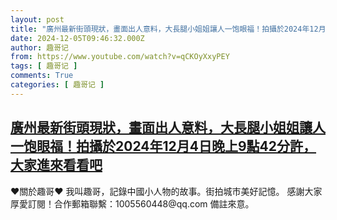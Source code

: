 ```yaml
---
layout: post
title: "廣州最新街頭現狀，畫面出人意料，大長腿小姐姐讓人一饱眼福！拍攝於2024年12月4日晚上9點42分許，大家進來看看吧"
date: 2024-12-05T09:46:32.000Z
author: 趣哥记
from: https://www.youtube.com/watch?v=qCKOyXxyPEY
tags: [ 趣哥记 ]
comments: True
categories: [ 趣哥记 ]
---
```

<!--1733391992000-->
[廣州最新街頭現狀，畫面出人意料，大長腿小姐姐讓人一饱眼福！拍攝於2024年12月4日晚上9點42分許，大家進來看看吧](https://www.youtube.com/watch?v=qCKOyXxyPEY)
------

<div>
♥關於趣哥♥  我叫趣哥，記錄中國小人物的故事。街拍城市美好記憶。  感謝大家厚愛訂閱！合作郵箱聯繫：1005560448@qq.com 備註來意。
</div>
